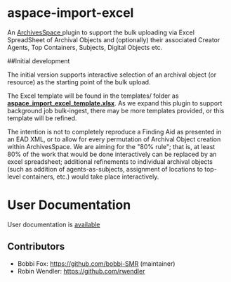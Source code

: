 # aspace-import-excel
An [ArchivesSpace ](http://archivesspace.org/ "ArchivesSpace") plugin to support the bulk uploading via Excel SpreadSheet of Archival Objects and (optionally) their associated Creator Agents, Top Containers, Subjects, Digital Objects etc.

##Initial development

The initial version supports interactive selection of an archival object (or resource) as the starting point of the bulk upload.  


The Excel template will be found in the templates/ folder as [**aspace_import_excel_template.xlsx**](/aspace_import_excel_template.xlsx).  As we expand this plugin to support background job bulk-ingest, there may be more templates provided, or this template will be refined.


The intention is not to completely reproduce a Finding Aid as presented in an EAD XML, or to allow for every permutation of Archival Object creation within ArchivesSpace.  We are aiming for the "80% rule"; that is, at least 80% of the work that would be done interactively can be replaced by an excel spreadsheet; additional refinements to individual archival objects (such as addition of agents-as-subjects, assignment of locations to top-level containers, etc.) would take place interactively.

# User Documentation

User documentation is [available](user_documentation/USER_DOCUMENTATION.md) 

## Contributors

* Bobbi Fox: https://github.com/bobbi-SMR (maintainer)
* Robin Wendler: https://github.com/rwendler

